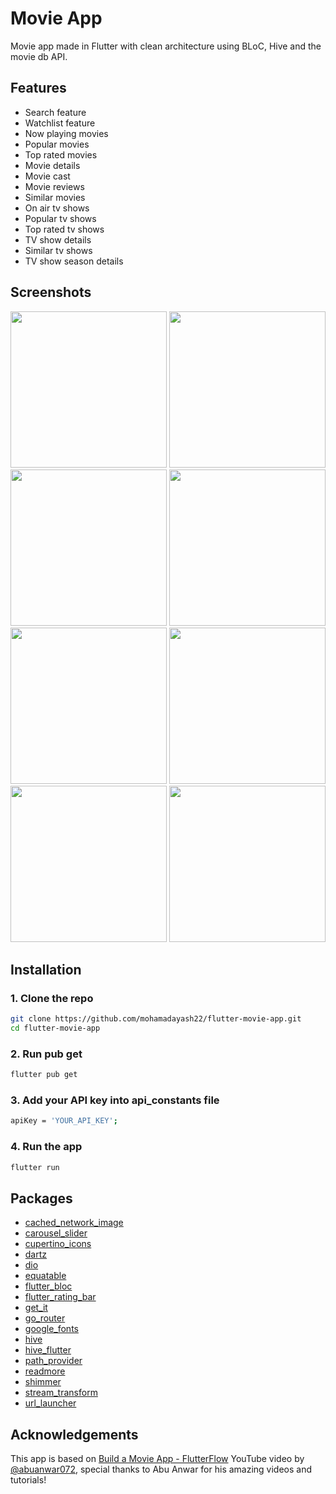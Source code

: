 
# Movie App
Movie app made in Flutter with clean architecture using BLoC, Hive and the movie db API.

## Features
- Search feature
- Watchlist feature
- Now playing movies
- Popular movies
- Top rated movies
- Movie details
- Movie cast
- Movie reviews
- Similar movies
- On air tv shows
- Popular tv shows
- Top rated tv shows
- TV show details
- Similar tv shows
- TV show season details


## Screenshots
<p>
  <img src="https://github.com/inkanovansyah/flutter-movie-app/blob/main/screenshots/01.png" width="250" />
  <img src="https://github.com/inkanovansyah/flutter-movie-app/blob/main/screenshots/02.png" width="250" />
  <img src="https://github.com/inkanovansyah/flutter-movie-app/blob/main/screenshots/03.png" width="250" />
  <img src="https://github.com/inkanovansyah/flutter-movie-app/blob/main/screenshots/04.png" width="250" />
  <img src="https://github.com/inkanovansyah/flutter-movie-app/blob/main/screenshots/05.png" width="250" />
  <img src="https://github.com/inkanovansyah/flutter-movie-app/blob/main/screenshots/06.png" width="250" />
  <img src="https://github.com/inkanovansyah/flutter-movie-app/blob/main/screenshots/07.png" width="250" />
  <img src="https://github.com/inkanovansyah/flutter-movie-app/blob/main/screenshots/08.png" width="250" />
</p>

## Installation
### 1. Clone the repo
```bash
git clone https://github.com/mohamadayash22/flutter-movie-app.git
cd flutter-movie-app
```
### 2. Run pub get
```bash
flutter pub get
```
### 3. Add your API key into api_constants file
```bash
apiKey = 'YOUR_API_KEY';
```
### 4. Run the app
```bash 
flutter run
```

## Packages
- [cached_network_image](https://pub.dev/packages/cached_network_image)
- [carousel_slider](https://pub.dev/packages/carousel_slider)
- [cupertino_icons](https://pub.dev/packages/cupertino_icons)
- [dartz](https://pub.dev/packages/dartz)
- [dio](https://pub.dev/packages/dio)
- [equatable](https://pub.dev/packages/equatable)
- [flutter_bloc](https://pub.dev/packages/flutter_bloc)
- [flutter_rating_bar](https://pub.dev/packages/flutter_rating_bar)
- [get_it](https://pub.dev/packages/get_it)
- [go_router](https://pub.dev/packages/go_router)
- [google_fonts](https://pub.dev/packages/google_fonts)
- [hive](https://pub.dev/packages/hive)
- [hive_flutter](https://pub.dev/packages/hive_flutter)
- [path_provider](https://pub.dev/packages/path_provider)
- [readmore](https://pub.dev/packages/readmore)
- [shimmer](https://pub.dev/packages/shimmer)
- [stream_transform](https://pub.dev/packages/stream_transform)
- [url_launcher](https://pub.dev/packages/url_launcher)


## Acknowledgements
This app is based on 
[Build a Movie App - FlutterFlow](https://www.youtube.com/watch?v=ZPkVRoa1AA8) YouTube video by [@abuanwar072](https://github.com/abuanwar072/), special thanks to Abu Anwar for his amazing videos and tutorials!
